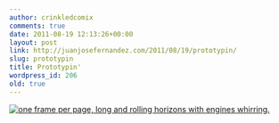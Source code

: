 ```yaml
---
author: crinkledcomix
comments: true
date: 2011-08-19 12:13:26+00:00
layout: post
link: http://juanjosefernandez.com/2011/08/19/prototypin/
slug: prototypin
title: Prototypin'
wordpress_id: 206
old: true
---
```


[![one frame per page, long and rolling horizons with engines whirring.](http://fernandezjuanjose.files.wordpress.com/2011/08/photo-on-2011-08-19-at-08-11.jpg)](http://fernandezjuanjose.files.wordpress.com/2011/08/photo-on-2011-08-19-at-08-11.jpg)
